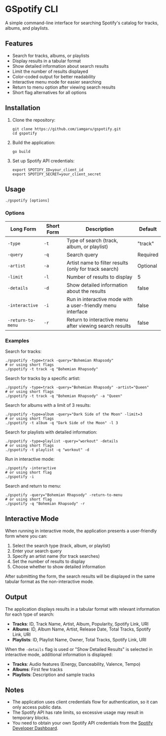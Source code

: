 # GSpotify CLI

A simple command-line interface for searching Spotify's catalog for tracks, albums, and playlists.

## Features

- Search for tracks, albums, or playlists
- Display results in a tabular format
- Show detailed information about search results
- Limit the number of results displayed
- Color-coded output for better readability
- Interactive menu mode for easier searching
- Return to menu option after viewing search results
- Short flag alternatives for all options

## Installation

1. Clone the repository:
   ```
   git clone https://github.com/iamgaru/gspotify.git
   cd gspotify
   ```

2. Build the application:
   ```
   go build
   ```

3. Set up Spotify API credentials:
   ```
   export SPOTIFY_ID=your_client_id
   export SPOTIFY_SECRET=your_client_secret
   ```

## Usage

```
./gspotify [options]
```

### Options

| Long Form | Short Form | Description | Default |
|-----------|------------|-------------|---------|
| `-type` | `-t` | Type of search (track, album, or playlist) | "track" |
| `-query` | `-q` | Search query | Required |
| `-artist` | `-a` | Artist name to filter results (only for track search) | Optional |
| `-limit` | `-l` | Number of results to display | 5 |
| `-details` | `-d` | Show detailed information about the results | false |
| `-interactive` | `-i` | Run in interactive mode with a user-friendly menu interface | false |
| `-return-to-menu` | `-r` | Return to interactive menu after viewing search results | false |

### Examples

Search for tracks:
```
./gspotify -type=track -query="Bohemian Rhapsody"
# or using short flags
./gspotify -t track -q "Bohemian Rhapsody"
```

Search for tracks by a specific artist:
```
./gspotify -type=track -query="Bohemian Rhapsody" -artist="Queen"
# or using short flags
./gspotify -t track -q "Bohemian Rhapsody" -a "Queen"
```

Search for albums with a limit of 3 results:
```
./gspotify -type=album -query="Dark Side of the Moon" -limit=3
# or using short flags
./gspotify -t album -q "Dark Side of the Moon" -l 3
```

Search for playlists with detailed information:
```
./gspotify -type=playlist -query="workout" -details
# or using short flags
./gspotify -t playlist -q "workout" -d
```

Run in interactive mode:
```
./gspotify -interactive
# or using short flag
./gspotify -i
```

Search and return to menu:
```
./gspotify -query="Bohemian Rhapsody" -return-to-menu
# or using short flag
./gspotify -q "Bohemian Rhapsody" -r
```

## Interactive Mode

When running in interactive mode, the application presents a user-friendly form where you can:

1. Select the search type (track, album, or playlist)
2. Enter your search query
3. Specify an artist name (for track searches)
4. Set the number of results to display
5. Choose whether to show detailed information

After submitting the form, the search results will be displayed in the same tabular format as the non-interactive mode.

## Output

The application displays results in a tabular format with relevant information for each type of search:

- **Tracks**: ID, Track Name, Artist, Album, Popularity, Spotify Link, URI
- **Albums**: ID, Album Name, Artist, Release Date, Total Tracks, Spotify Link, URI
- **Playlists**: ID, Playlist Name, Owner, Total Tracks, Spotify Link, URI

When the `-details` flag is used or "Show Detailed Results" is selected in interactive mode, additional information is displayed:

- **Tracks**: Audio features (Energy, Danceability, Valence, Tempo)
- **Albums**: First few tracks
- **Playlists**: Description and sample tracks

## Notes

- The application uses client credentials flow for authentication, so it can only access public data.
- The Spotify API has rate limits, so excessive usage may result in temporary blocks.
- You need to obtain your own Spotify API credentials from the [Spotify Developer Dashboard](https://developer.spotify.com/dashboard/). 